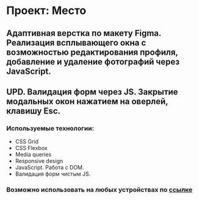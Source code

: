 # Проект: Место

## Адаптивная верстка по макету Figma. Реализация всплывающего окна с возможностью редактирования профиля, добавление и удаление фотографий через JavaScript.
## UPD. Валидация форм через JS. Закрытие модальных окон нажатием на оверлей, клавишу Esc.

### Используемые технологии:
* CSS Grid
* CSS Flexbox
* Media queries
* Responsive design
* JavaScript. Работа с DOM.
* Валидация форм чистым JS.


### Возможно использовать на любых устройствах по [ссылке](https://lehus16.github.io/mesto/)


